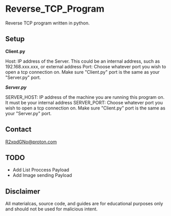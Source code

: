 # Reverse_TCP_Program
Reverse TCP program written in python.

## Setup

**Client.py**

Host: IP address of the Server. This could be an internal address, such as 192.168.xxx.xxx, or external address
Port: Choose whatever port you wish to open a tcp connection on. Make sure "Client.py" port is the same as your "Server.py" port.

***Server.py***

SERVER_HOST: IP address of the machine you are running this program on. It must be your internal address
SERVER_PORT: Choose whatever port you wish to open a tcp connection on. Make sure "Client.py" port is the same as your "Server.py" port.

## Contact
R2xpdGNo@proton.com

## TODO
- Add List Proccess Payload
- Add Image sending Payload

## Disclaimer
All materialcas, source code, and guides are for educational purposes only and should not be used for malicious intent.
